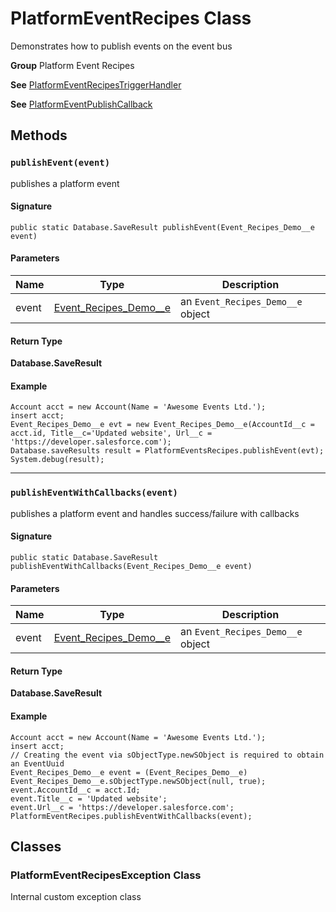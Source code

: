 # PlatformEventRecipes Class

Demonstrates how to publish events on the event bus

**Group** Platform Event Recipes

**See** [PlatformEventRecipesTriggerHandler](https://github.com/trailheadapps/apex-recipes/wiki/PlatformEventRecipesTriggerHandler)

**See** [PlatformEventPublishCallback](PlatformEventPublishCallback.md)

## Methods
### `publishEvent(event)`

publishes a platform event

#### Signature
```apex
public static Database.SaveResult publishEvent(Event_Recipes_Demo__e event)
```

#### Parameters
| Name | Type | Description |
|------|------|-------------|
| event | [Event_Recipes_Demo__e](https://github.com/trailheadapps/apex-recipes/wiki/Event_Recipes_Demo__e) | an `Event_Recipes_Demo__e` object |

#### Return Type
**Database.SaveResult**

#### Example
```apex
Account acct = new Account(Name = 'Awesome Events Ltd.');
insert acct;
Event_Recipes_Demo__e evt = new Event_Recipes_Demo__e(AccountId__c = acct.id, Title__c='Updated website', Url__c = 'https://developer.salesforce.com');
Database.saveResults result = PlatformEventsRecipes.publishEvent(evt);
System.debug(result);
```

---

### `publishEventWithCallbacks(event)`

publishes a platform event and handles success/failure with callbacks

#### Signature
```apex
public static Database.SaveResult publishEventWithCallbacks(Event_Recipes_Demo__e event)
```

#### Parameters
| Name | Type | Description |
|------|------|-------------|
| event | [Event_Recipes_Demo__e](https://github.com/trailheadapps/apex-recipes/wiki/Event_Recipes_Demo__e) | an `Event_Recipes_Demo__e` object |

#### Return Type
**Database.SaveResult**

#### Example
```apex
Account acct = new Account(Name = 'Awesome Events Ltd.');
insert acct;
// Creating the event via sObjectType.newSObject is required to obtain an EventUuid
Event_Recipes_Demo__e event = (Event_Recipes_Demo__e) Event_Recipes_Demo__e.sObjectType.newSObject(null, true);
event.AccountId__c = acct.Id;
event.Title__c = 'Updated website';
event.Url__c = 'https://developer.salesforce.com';
PlatformEventRecipes.publishEventWithCallbacks(event);
```

## Classes
### PlatformEventRecipesException Class

Internal custom exception class
